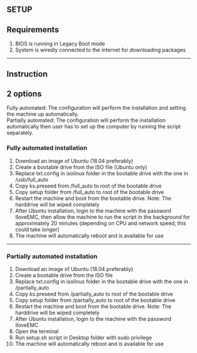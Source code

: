 SETUP
------------
Requirements
------------
1. BIOS is running in Legacy Boot mode
2. System is wiredly connected to the internet for downloading packages 

------------
Instruction
------------
## 2 options
Fully automated:        The configuration will perform the installation and setting the machine up
                        automatically.  
Partially automated:    The configuration wlil perform the installation automatically then user has
                        to set up the computer by running the script separately.

### Fully automated installation  
1. Download an image of Ubuntu (18.04 preferably)
2. Create a bootable drive from the ISO file (Ubuntu only)
3. Replace txt.config in isolinux folder in the bootable drive with the one in /usb/full_auto
4. Copy ks.preseed from /full_auto to root of the bootable drive
5. Copy setup folder from /full_auto to root of the bootable drive
6. Restart the machine and boot from the bootable drive.
   Note: The harddrive will be wiped completely
7. After Ubuntu installation, login to the machine with the password IloveEMC, then 
   allow the machine to run the script in the background for approximately 
   20 minutes (depending on CPU and network speed, this could take longer)
8. The machine will automatically reboot and is available for use


----------------------------------------------------------------------------------------------------


### Partially automated installation  
1. Download an image of Ubuntu (18.04 preferably)
2. Create a bootable drive from the ISO file 
3. Replace txt.config in isolinux folder in the bootable drive with the one in /partially_auto
4. Copy ks.preseed from /partially_auto to root of the bootable drive
5. Copy setup folder from /partially_auto to root of the bootable drive
6. Restart the machine and boot from the bootable drive.
   Note: The harddrive will be wiped completely
7. After Ubuntu installation, login to the machine with the password IloveEMC
8. Open the terminal
9. Run setup.sh script in Desktop folder with sudo privilege
10. The machine will automatically reboot and is available for use

